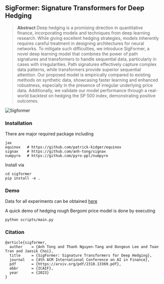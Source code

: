 ## SigFormer: Signature Transformers for Deep Hedging


> **Abstract** Deep hedging is a promising direction in quantitative finance, incorporating models and techniques from deep learning research. While giving excellent hedging strategies, models inherently requires careful treatment in designing architectures for neural networks. To mitigate such difficulties, we introduce SigFormer, a novel deep learning model that combines the power of path signatures and transformers to handle sequential data, particularly in cases with irregularities. Path signatures effectively capture complex data patterns, while transformers provide superior sequential attention. Our proposed model is empirically compared to existing methods on synthetic data, showcasing faster learning and enhanced robustness, especially in the presence of irregular underlying price data. Additionally, we validate our model performance through a real-world backtest on hedging the SP 500 index, demonstrating positive outcomes.


![Sigformer](https://github.com/anh-tong/sigformer/raw/main/assets/sigformer.jpg)

### Installation

There are major required package including
```
jax
equinox   # https://github.com/patrick-kidger/equinox
signax    # https://github.com/anh-tong/signax
numpyro   # https://github.com/pyro-ppl/numpyro
```

Install via
```
cd sigformer
pip install -e .
```


### Demo

Data for all experiments can be obtained [here](https://drive.google.com/file/d/1VnXHy1ephw85sP-32E74m6uMjsjbxVRN/view?usp=share_link)

A quick demo of hedging rough Bergomi price model is done by executing

```
python scripts/main.py
```

### Citation

```
@article{sigformer,
  author    = {Anh Tong and Thanh Nguyen-Tang and Dongeun Lee and Toan Tran and Jaesik Choi},
  title     = {SigFormer: Signature Transformers for Deep Hedging},
  journal   = {4th ACM International Conference on AI in Finance},
  pdf       = {https://arxiv.org/pdf/2310.13369.pdf},
  abbr      = {ICAIF},
  year      = {2023}
}
```
